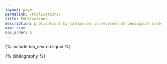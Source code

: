 ```yaml
---
layout: page
permalink: /Publications/
title: Publications
description: publications by categories in reversed chronological order. generated by jekyll-scholar.
nav: true
nav_order: 5
---
```


<!-- _pages/publications.md -->

<!-- Bibsearch Feature -->

{% include bib_search.liquid %}

<div class="publications">

{% bibliography %}


</div>
